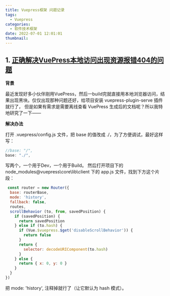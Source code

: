 ```yaml
---
title: Vuepress框架 问题记录
tags:
  - Vuepress
categories:
  - 软件技术框架
date: 2022-07-01 12:01:01
thumbnail:
---
```


## 1. [正确解决VuePress本地访问出现资源报错404的问题](https://blog.csdn.net/zpfz756/article/details/110458257)

**背景**

最近发现好多小伙伴刚用VuePress，然后一build完就直接用本地浏览器访问，结果出现黑块。仅仅出现那种问题还好，给项目安装 vuepress-plugin-serve 插件就行了，
但是如果有需求是需要离线查看 VuePress 生成后的文档呢？所以我特地研究了一下——

**解决办法**

打开 .vuepress/config.js 文件，把 base 的值改成 ./，为了方便调试，最好这样写：

```js
//base: "/",
base: "./",
```

写两个，一个用于Dev，一个用于Build。
然后打开项目下的 node_modules\@vuepress\core\lib\client 下的 app.js 文件，找到下方这个片段：

```js
 const router = new Router({
  base: routerBase,
  mode: 'history',
  fallback: false,
  routes,
  scrollBehavior (to, from, savedPosition) {
    if (savedPosition) {
      return savedPosition
    } else if (to.hash) {
      if (Vue.$vuepress.$get('disableScrollBehavior')) {
        return false
      }
      return {
        selector: decodeURIComponent(to.hash)
      }
    } else {
      return { x: 0, y: 0 }
    }
  }
})
```

把 mode: 'history', 注释掉就行了（让它默认为 hash 模式）。
